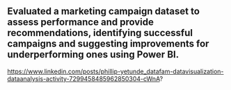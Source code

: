 ## Evaluated a marketing campaign dataset to assess performance and provide recommendations, identifying successful campaigns and suggesting improvements for underperforming ones using Power BI.
https://www.linkedin.com/posts/phillip-yetunde_datafam-datavisualization-dataanalysis-activity-7299458485962850304-cWnA?
